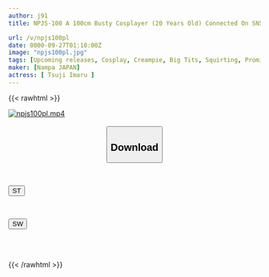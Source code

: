 ```yaml
---
author: j91
title: NPJS-100 A 100cm Busty Cosplayer (20 Years Old) Connected On SNS In A 5P Orgy With A Group Of Perverted Otakus. A Group Of Girls Fondle And Massage Each Other's Breasts, Leading To A Screaming Orgasm And A Group Of Girls Getting Pregnant! A Group Of Girls Gangbang And Cum Inside Her, Leading To A Squirting Orgasm And A Pregnancy Documentary. Imaru-chan (pseudonym)

url: /v/npjs100pl
date: 0000-09-27T01:10:00Z
image: "npjs100pl.jpg"
tags: [Upcoming releases, Cosplay, Creampie, Big Tits, Squirting, Promiscuity	]
maker: [Nampa JAPAN]
actress: [ Tsuji Imaru ]
---
```



{{< rawhtml >}}

<div class="video" data-videoid="pending_link.html">
    <a href="javascript:;">
        <img src="/v/npjs100pl/npjs100pl.jpg" width="WIDTH" height="HEIGHT" alt="npjs100pl.mp4" loading="lazy">
    </a>
</div>

<script type="text/javascript" src="https://j91.asia/asset/on-demand-pend.js"></script>

<br>
  <link rel="stylesheet" href="https://j91.asia/asset/bs5.css">
  
  <center>
  <button class="btn btn-primary" type="button" data-bs-toggle="collapse" data-bs-target=".multi-collapse" aria-expanded="false" aria-controls="multiCollapseExample1 multiCollapseExample2"><h2>Download</h2></button></center>
</p>
<div class="row">
  <div class="col">
    <div class="collapse multi-collapse" id="multiCollapseExample1">
      <div class="card card-body">
	      	      <br>
<div class="buttons">  
<p><a href="https://j91.asia/pending_link.html" target="_blank"><button class="btn-hover color-3"><i class="fa fa-download"></i> ST</button></a></p></div>
    </div>
  </div>
</div>
  <div class="col">
    <div class="collapse multi-collapse" id="multiCollapseExample2">
      <div class="card card-body">
	      <br>
<div class="buttons">
<p><a href="https://j91.asia/pending_link.html" target="_blank"><button class="btn-hover color-2"><i class="fa fa-download"></i> SW</button></a></p></div>
<br><br>
      </div>
    </div>
  </div>
</div>

{{< /rawhtml >}}
